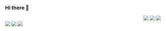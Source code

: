 ### Hi there 👋

<!--
**JS-Choi513/JS-Choi513** is a ✨ _special_ ✨ repository because its `README.md` (this file) appears on your GitHub profile.
<img src="https://img.shields.io/badge/Firebase-FFCA28?style=flat-square&logo=firebase&logoColor=white"/>

Here are some ideas to get you started:

- 🔭 I’m currently working on ...
- 🌱 I’m currently learning ...
- 👯 I’m looking to collaborate on ...
- 🤔 I’m looking for help with ...
- 💬 Ask me about ...
- 📫 How to reach me: ...
- 😄 Pronouns: ...
- ⚡ Fun fact: ...
-->
<div align="right">
   <a href="https://www.tensorflow.org/api_docs/python/tf"><img src="https://img.shields.io/badge/TensorFlow-FF6F00?style=flat-     
            square&logo=tensorflow&logoColor=white"/></a>   
     <a href="https://www.tensorflow.org/api_docs/python/tf"><img src="https://img.shields.io/badge/TensorFlow-FF6F00?style=flat-     
            square&logo=tensorflow&logoColor=white"/></a>   
      <a href="https://www.tensorflow.org/api_docs/python/tf"><img src="https://img.shields.io/badge/TensorFlow-FF6F00?style=flat-     
            square&logo=tensorflow&logoColor=white"/></a>   
</div>


<img src="https://img.shields.io/badge/TensorFlow-FF6F00?style=flat-square&logo=tensorflow&logoColor=white"/>
<img src="https://img.shields.io/badge/Firebase-FFCA28?style=flat-square&logo=firebase&logoColor=white"/>
<img src="https://img.shields.io/badge/Firebase-FFCA28?style=flat-square&logo=firebase&logoColor=white"/>
